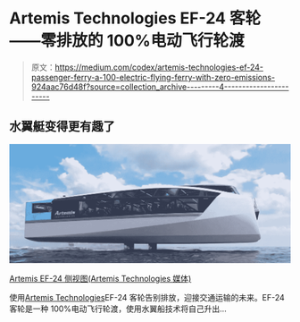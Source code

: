 # Artemis Technologies EF-24 客轮——零排放的 100%电动飞行轮渡

> 原文：<https://medium.com/codex/artemis-technologies-ef-24-passenger-ferry-a-100-electric-flying-ferry-with-zero-emissions-924aac76d48f?source=collection_archive---------4----------------------->

## 水翼艇变得更有趣了

![](img/0988791d93ea291779a7236a38396ec1.png)

[Artemis EF-24 侧视图(Artemis Technologies 媒体)](https://www.artemistechnologies.co.uk/site/wp-content/uploads/2022/09/EF-24-Passenger-Animation-captions.mp4)

使用[Artemis Technologies](https://www.artemistechnologies.co.uk/)EF-24 客轮告别排放，迎接交通运输的未来。EF-24 客轮是一种 100%电动飞行轮渡，使用水翼船技术将自己升出…